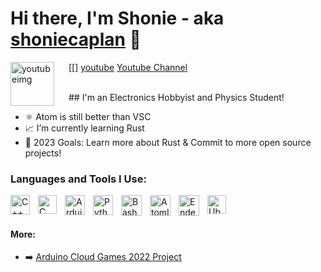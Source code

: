 # Hi there, I'm Shonie - aka [shoniecaplan][youtube] 👋

[[<img align="left" alt="youtubeimg" width="70px" src="https://user-images.githubusercontent.com/94767648/224806074-4c4b812c-3bc8-4e9a-abdd-268a9664108f.png" style="padding-right:20px;" />] [youtube]
[Youtube Channel](https://www.youtube.com/@the4aminventor)

<br />
## I'm an Electronics Hobbyist and Physics Student!

- ⚛️ Atom is still better than VSC
- 📈 I’m currently learning Rust
- 🚀 2023 Goals: Learn more about Rust & Commit to more open source projects!

### Languages and Tools I Use:

[<img align="left" alt="C++" width="31px" src="https://user-images.githubusercontent.com/94767648/224788154-65db2b9c-ccdb-47f2-a245-423af5fb5da8.png" style="padding-right:10px;" />][youtube]
[<img align="left" alt="C" width="30px" src="https://user-images.githubusercontent.com/94767648/224791376-6f7baa8a-1552-4ed6-9613-1159731dfbff.png" style="padding-right:10px;" />][youtube]
[<img align="left" alt="Arduino" width="32px" src="https://user-images.githubusercontent.com/94767648/224791826-077a0d2c-2192-4eeb-90c0-4cf5d5521f3a.png" style="padding-right:10px;" />][youtube]
[<img align="left" alt="Python" width="32px" src="https://user-images.githubusercontent.com/94767648/224792510-925eed22-071e-4bd4-a5c8-3351a70e5598.png" style="padding-right:10px;" />][youtube]
[<img align="left" alt="Bash" width="33px" src="https://user-images.githubusercontent.com/94767648/224796800-ec914a6f-0522-4022-a606-7c17b39b99a7.png" style="padding-right:10px;" />][youtube]
[<img align="left" alt="AtomIDE" width="33px" src="https://user-images.githubusercontent.com/94767648/224800529-b85245e7-d2b9-43ec-b160-2817b20d6600.png" style="padding-right:10px;" />][youtube]
[<img align="left" alt="EndeavourOS" width="33px" src="https://user-images.githubusercontent.com/94767648/224802640-c8b3c537-32d1-42e7-b15d-03634729bf3e.png" style="padding-right:10px;" />][youtube]
[<img align="left" alt="Ubuntu" width="30px" src="https://user-images.githubusercontent.com/94767648/224800541-0b0f41f3-99f2-452f-85ea-6bb76d391fc6.png" style="padding-right:10px;" />][youtube]

<br />
<br />

#### More:
- ➡️ [Arduino Cloud Games 2022 Project](https://www.hackster.io/shonie4caplan/improving-work-efficiency-with-fitbit-cloudgames-e34b0e)


[youtube]: https://www.youtube.com/@the4aminventor
[linkedin]: https://www.linkedin.com/in/shonie-caplan-540139264/
